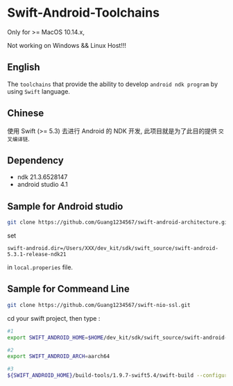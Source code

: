 # Swift-Android-Toolchains

Only for >= MacOS 10.14.x,

Not working on Windows && Linux Host!!!

## English

The `toolchains` that provide the ability to develop `android ndk program` by using `Swift` language.

## Chinese

使用 Swift (>= 5.3) 去进行 Android 的 NDK 开发, 此项目就是为了此目的提供 `交叉编译链`.

## Dependency

- ndk 21.3.6528147
- android studio 4.1

## Sample for Android studio

```bash
git clone https://github.com/Guang1234567/swift-android-architecture.git
```

set

```properies
swift-android.dir=/Users/XXX/dev_kit/sdk/swift_source/swift-android-5.3.1-release-ndk21
```

in `local.properies` file.

## Sample for Commeand Line

```bash
git clone https://github.com/Guang1234567/swift-nio-ssl.git
```

cd your swift project, then type :

```bash
#1
export SWIFT_ANDROID_HOME=$HOME/dev_kit/sdk/swift_source/swift-android-5.5.2-release-ndk21

#2
export SWIFT_ANDROID_ARCH=aarch64

#3
${SWIFT_ANDROID_HOME}/build-tools/1.9.7-swift5.4/swift-build --configuration debug -Xswiftc -DDEBUG -Xswiftc -g -v
```
